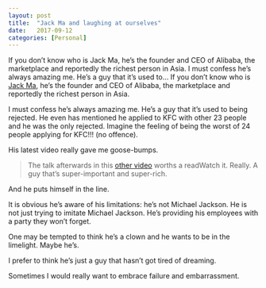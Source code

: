 ```yaml
---
layout:	post
title:	"Jack Ma and laughing at ourselves"
date:	2017-09-12
categories: [Personal]
---
```


  If you don’t know who is Jack Ma, he’s the founder and CEO of Alibaba, the marketplace and reportedly the richest person in Asia. I must confess he’s always amazing me. He’s a guy that it’s used to…   If you don’t know who is [Jack Ma](https://en.wikipedia.org/wiki/Jack_Ma), he’s the founder and CEO of Alibaba, the marketplace and reportedly the richest person in Asia.

I must confess he’s always amazing me. He’s a guy that it’s used to being rejected. He even has mentioned he applied to KFC with other 23 people and he was the only rejected. Imagine the feeling of being the worst of 24 people applying for KFC!!! (no offence).

His latest video really gave me goose-bumps.


> [](https://twitter.com/yicaichina/status/907095344902684672)The talk afterwards in this [other video](https://twitter.com/supchinanews/status/907693869428592640) worths a readWatch it. Really. A guy that’s super-important and super-rich.

And he puts himself in the line.

It is obvious he’s aware of his limitations: he’s not Michael Jackson. He is not just trying to imitate Michael Jackson. He’s providing his employees with a party they won’t forget.

One may be tempted to think he’s a clown and he wants to be in the limelight. Maybe he’s.

I prefer to think he’s just a guy that hasn’t got tired of dreaming.

Sometimes I would really want to embrace failure and embarrassment.

